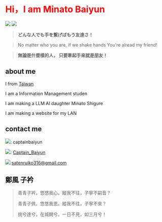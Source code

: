 <h1 style="color:red;"> Hi，I am Minato Baiyun </h1>


<img src="https://skillicons.dev/icons?i=discord,twitter,vscode,postman,github,git,sqlite,selenium,wordpress" />
<img src="https://skillicons.dev/icons?i=py,nodejs,md,html,js,css,c,java,discordjs" />





> **どんな人でも手を繋げばもう友達さ！**

> No matter who you are, if we shake hands You're alread my friend!

> **無論是什麼樣的人， 只要牽起手來就是朋友！**



## about me

I from [Taiwan](https://en.wikipedia.org/wiki/Geography_of_Taiwan)

I am a Information Management studen

I am making a LLM AI daughter Minato Shigure

I am making a website for my LAN

<!--You can contact me for English to traditional Chinese translations if needed-->


## contact me

<img src="https://img.shields.io/badge/Discord-5865F2?style=for-the-badge&logo=discord&logoColor=white">: captainbaiyun

<img src="https://img.shields.io/badge/Twitter-1DA1F2?style=for-the-badge&logo=twitter&logoColor=white">: [Captain_Baiyun](https://twitter.com/Captain_Baiyun)

<img src="https://img.shields.io/badge/Gmail-D14836?style=for-the-badge&logo=gmail&logoColor=white">:satenruiko316@gmail.com
<!--
<div align="center">
  <img src="https://api.githubtrends.io/user/svg/alicezuber/langs?time_range=one_year&include_private=True&theme=bright_lights">
</div>
-->

## 鄭風 子衿

> 青青子衿，悠悠我心。縱我不往，子寧不嗣音？
> 
> 青青子佩，悠悠我思。縱我不往，子寧不來？
> 
> 挑兮達兮，在城闕兮。一日不見，如三月兮！
